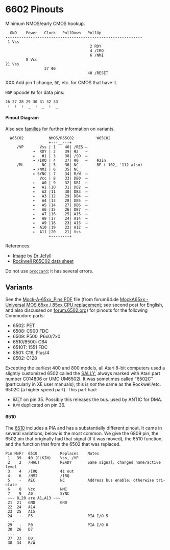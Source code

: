 6602 Pinouts
============

Minimum NMOS/early CMOS hookup.

      GND    Power   Clock   PullDown   PullUp
    ------------------------------------------------------------
     1 Vss
                                         2 RDY
                                         4 /IRQ
                                         6 /NMI
             8 Vcc
    21 Vss
                     37 Φ0
                                        40 /RESET

XXX Add pin 1 change, `BE`, etc. for CMOS that have it.

`NOP` opcode `EA` for data pins:

    26 27 28 29 30 31 32 33
     ↑  ↑  ↑  _  ↑  _  ↑  _

#### Pinout Diagram

Also see [families](families.md) for further information on variants.

      W65C02           NMOS/R65C02          W65C02
                       +---__---+
         /VP       Vss | 1    40| /RES ←
                →  RDY | 2    39| Φ2   →
                ←   Φ1 | 3    38| /SO  ←
                → /IRQ | 4    37| Φ0   ←    Φ2in
         /ML        NC | 5    36| NC        BE ('102, '112 also)
                → /NMI | 6    35| NC
                ← SYNC | 7    34| R/W̅  →
                   Vcc | 8    33| DB0  ↔
                ←   A0 | 9    32| DB1  ↔
                ←   A1 |10    31| DB2  ↔
                ←   A2 |11    30| DB3  ↔
                ←   A3 |12    29| DB4  ↔
                ←   A4 |13    28| DB5  ↔
                ←   A5 |14    27| DB6  ↔
                ←   A6 |15    26| DB7  ↔
                ←   A7 |16    25| A15  →
                ←   A8 |17    24| A14  →
                ←   A9 |18    23| A13  →
                ←  A10 |19    22| A12  →
                ←  A11 |20    21| Vss
                       +--------+

References:
- [Image][multipinimg] by [Dr Jefyll][multipin]
- [Rockwell R65C02 data sheet][rock]

Do not use [`progcard`](progcard); it has several errors.


Variants
--------

See the [Mock-A-65xx_Pins PDF](Mock-A-65xx_Pins.pdf) file (from forum64.de
[MockA65xx - Universal MOS 65xx / 85xx CPU replacement][mock65]; see second
post for English, and also discussed on [forum.6502.org][mock65f6o]) for
pinouts for the following Commodore parts:
- 6502: PET
- 6508: C900 FDC
- 6509: P500, P6x0/7x0
- 6510/8500: C64
- 6510T: 1551 FDC
- 8501: C16, Plus/4
- 8502: C128

Excepting the earliest 400 and 800 models, all Atari 8-bit computers used a
slightly customized 6502 called the [SALLY][], always marked with Atari
part number C014806 or UMC UM6502I. It was sometimes called "6502C"
(particularly in XE user manuals); this is _not_ the same as the
Rockwell/etc. 6502C (a higher speed part). This part had:
- `H̅A̅L̅T̅` on pin 35. Possibly this releases the bus. used by ANTIC for DMA.
- `R/W̅` duplicated on pin 36.


#### 6510

The [6510] includes a PIA and has a substantially different pinout. It
came in several variations; below is the most common. We give the 6809
pin, the 6502 pin that originally had that signal (if it was moved),
the 6510 function, and the function that from the 6502 that was
replaced.

    Pin MvFr  6510          Replaces    Notes
     1   39   Φ0 (CLKIN)    Vss, /VP
     2    2   /HALT         READY       Same signal; changed name/active level
     3    4   /IRQ          Φ1 out
     4    6   /NMI          /IRQ
     5    -   AEC           NC          Address bus enable; otherwise tri-state
     6    8   Vcc           NMI
     7    9   A0            SYNC
     ~~~ 8…20 are A1…A13 ~~~
     21  21   GND           GND
     22  24   A14
     23  25   A15
     24   -   P5                        PIA I/O 5
     ...
     29   -   P0                        PIA I/O 0
     30  26   D7
     ...
     37  33   D0
     38  34   R/W̅



<!-------------------------------------------------------------------->
[6510]: https://en.wikipedia.org/wiki/MOS_Technology_6510
[mock65]: https://www.forum64.de/index.php?thread/84266-mocka65xx-universeller-mos-65xx-85xx-cpu-ersatz/
[mock65f6o]: http://forum.6502.org/viewtopic.php?f=1&t=5347
[multipin]: http://forum.6502.org/viewtopic.php?f=4&t=6027#p73889
[multipinimg]: http://forum.6502.org/download/file.php?id=9416&mode=view
[rock]: http://archive.6502.org/datasheets/rockwell_r65c00_microprocessors.pdf
[sally]: http://www.atarimania.com/faq-atari-400-800-xl-xe-what-are-sally-antic-ctia-gtia-fgtia-pokey-and-freddie_14.html
